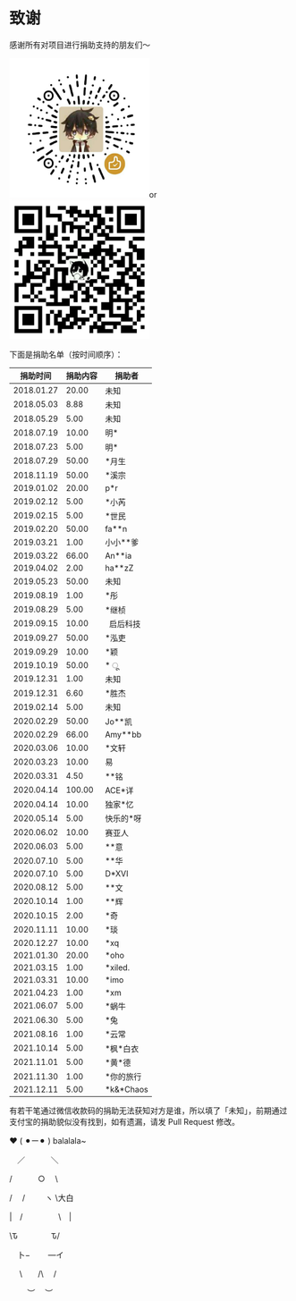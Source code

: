 # 致谢

感谢所有对项目进行捐助支持的朋友们～

<a href="javascript:;" alt="微信"><img src="weixin.png" height="250" width="250"></a>or<a href="javascript:;" alt="支付宝"><img src="zhifubao.png" height="250" width="250"></a>

下面是捐助名单（按时间顺序）：

|  捐助时间  | 捐助内容 |    捐助者    |
| ---------  | -------  | ------------ |
| 2018.01.27 |  20.00   |     未知     |
| 2018.05.03 |  8.88    |     未知     |
| 2018.05.29 |  5.00    |     未知     |
| 2018.07.19 |  10.00   |     明\*     |
| 2018.07.23 |  5.00    |     明\*     |
| 2018.07.29 |  50.00   |   \*月生     |
| 2018.11.19 |  50.00   |   \*溪宗     |
| 2019.01.02 |  20.00   |     p\*r     |
| 2019.02.12 |  5.00    |   \*小芮     |
| 2019.02.15 |  5.00    |   \*世民     |
| 2019.02.20 |  50.00   |   fa\*\*n    |
| 2019.03.21 |  1.00    |  小小\*\*爹  |
| 2019.03.22 |  66.00   |   An\*\*ia   |
| 2019.04.02 |  2.00    |   ha\*\*zZ   |
| 2019.05.23 |  50.00   |     未知     |
| 2019.08.19 |  1.00    |     \*彤     |
| 2019.08.29 |  5.00    |   \*继桢     |
| 2019.09.15 |  10.00   |   启后科技    |
| 2019.09.27 |  50.00   |   \*泓吏     |
| 2019.09.29 |  10.00   |     \*颖     |
| 2019.10.19 |  50.00   |     \* ू     |
| 2019.12.31 |  1.00   |     未知     |
| 2019.12.31 |  6.60   |     \*胜杰     |
| 2019.02.14 |  5.00   |     未知     |
| 2020.02.29 |  50.00   |   Jo\*\*凯   |
| 2020.02.29 |  66.00   |   Amy\*\*bb   |
| 2020.03.06 |  10.00   |   \*文轩   |
| 2020.03.23 |  10.00   |   易   |
| 2020.03.31 |  4.50   |   \*\*铭   |
| 2020.04.14 |  100.00   |   ACE\*详   |
| 2020.04.14 |  10.00   |   独家\*忆   |
| 2020.05.14 |  5.00   |   快乐的\*呀   |
| 2020.06.02 |  10.00   |   赛亚人   |
| 2020.06.03 |  5.00   |   \*\*意   |
| 2020.07.10 |  5.00   |   \*\*华   |
| 2020.07.10 |  5.00   |   D\*XVI   |
| 2020.08.12 |  5.00   |   \*\*文   |
| 2020.10.14 |  1.00   |   \*\*辉   |
| 2020.10.15 |  2.00   |   \*奇   |
| 2020.11.11 |  10.00   |   \*琰   |
| 2020.12.27 |  10.00   |   \*xq   |
| 2021.01.30 |  20.00   |   \*oho   |
| 2021.03.15 |  1.00   |   \*xiled.   |
| 2021.03.31 |  10.00   |   \*imo   |
| 2021.04.23 |  1.00   |   \*xm   |
| 2021.06.07 |  5.00   |   \*蜗牛   |
| 2021.06.30 |  5.00   |   \*兔   |
| 2021.08.16 |  1.00   |   \*云常   |
| 2021.10.14 |  5.00   |   \*枫\*白衣   |
| 2021.11.01 |  5.00   |   \*黄\*德   |
| 2021.11.30 |  1.00   |   \*你的旅行   |
| 2021.12.11 |  5.00   |   \*k&\*Chaos   |

有若干笔通过微信收款码的捐助无法获知对方是谁，所以填了「未知」，前期通过支付宝的捐助貌似没有找到，如有遗漏，请发 Pull Request 修改。

❤️ (  ⚫︎ー⚫︎  ) balalala~

　／　　　   ＼
 
  /　　　  ○  　\
  
/　 /  　　    ヽ   \大白

|　/　 　　　  \　|

 \Ԏ　　　　     Ԏ/
 
　卜−　　   ―イ
 
　  \　　/\　   /
   
　　 ︶　   ︶
   
